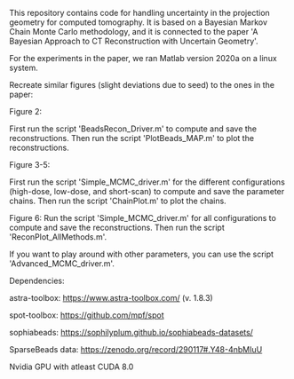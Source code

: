 This repository contains code for handling uncertainty in the projection geometry for computed tomography. It is based on a Bayesian Markov Chain Monte Carlo methodology, and it is connected to the paper 'A Bayesian Approach to CT Reconstruction with Uncertain Geometry'.

For the experiments in the paper, we ran Matlab version 2020a on a linux system.

Recreate similar figures (slight deviations due to seed) to the ones in the paper:

Figure 2:

First run the script 'BeadsRecon_Driver.m' to compute and save the reconstructions. Then run the script 'PlotBeads_MAP.m' to plot the reconstructions.

Figure 3-5:

First run the script 'Simple_MCMC_driver.m' for the different configurations (high-dose, low-dose, and short-scan) to compute and save the parameter chains. Then run the script 'ChainPlot.m' to plot the chains.

Figure 6:
Run the script 'Simple_MCMC_driver.m' for all configurations to compute and save the reconstructions. Then run the script 'ReconPlot_AllMethods.m'. 

If you want to play around with other parameters, you can use the script 'Advanced_MCMC_driver.m'.

Dependencies:

astra-toolbox: https://www.astra-toolbox.com/ (v. 1.8.3)

spot-toolbox: https://github.com/mpf/spot

sophiabeads: https://sophilyplum.github.io/sophiabeads-datasets/

SparseBeads data: https://zenodo.org/record/290117#.Y48-4nbMIuU

Nvidia GPU with atleast CUDA 8.0
